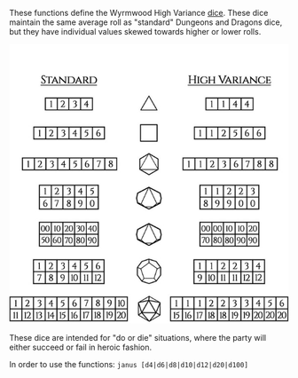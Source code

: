 These functions define the Wyrmwood High Variance [dice](https://www.kickstarter.com/projects/wyrmwood/dice-by-wyrmwood). These dice maintain the same average roll as "standard" Dungeons and Dragons dice, but they have individual values skewed towards higher or lower rolls.

![high variance dice](high_variance_die.jpg)

These dice are intended for "do or die" situations, where the party will either succeed or fail in heroic fashion.

In order to use the functions:
    `janus [d4|d6|d8|d10|d12|d20|d100]`